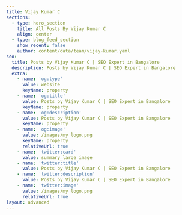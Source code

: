 ```yaml
---
title: Vijay Kumar C
sections:
  - type: hero_section
    title: All Posts By Vijay Kumar C
    align: center
  - type: blog_feed_section
    show_recent: false
    author: content/data/team/vijay-kumar.yaml
seo:
  title: Posts by Vijay Kumar C | SEO Expert in Bangalore
  description: Posts by Vijay Kumar C | SEO Expert in Bangalore
  extra:
    - name: 'og:type'
      value: website
      keyName: property
    - name: 'og:title'
      value: Posts by Vijay Kumar C | SEO Expert in Bangalore
      keyName: property
    - name: 'og:description'
      value: Posts by Vijay Kumar C | SEO Expert in Bangalore
      keyName: property
    - name: 'og:image'
      value: /images/my logo.png
      keyName: property
      relativeUrl: true
    - name: 'twitter:card'
      value: summary_large_image
    - name: 'twitter:title'
      value: Posts by Vijay Kumar C | SEO Expert in Bangalore
    - name: 'twitter:description'
      value: Posts by Vijay Kumar C | SEO Expert in Bangalore
    - name: 'twitter:image'
      value: /images/my logo.png
      relativeUrl: true
layout: advanced
---
```

